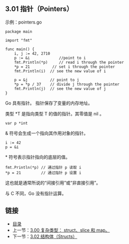 ## 3.01 指针（Pointers）

示例：pointers.go

    package main

    import "fmt"

    func main() {
        i, j := 42, 2710
        p := &i      		//point to i
        fmt.Println(*p) 	// read i through the pointer
        *p = 21          // set i through the pointer
        fmt.Println(i)  // see the new value of i

        p = &j         	// point to j
        *p = *p / 37   	// divide j through the pointer
        fmt.Println(j) 	// see the new value of j
    }

Go 具有指针。 指针保存了变量的内存地址。

类型 \*T 是指向类型 T 的值的指针。其零值是 nil 。

    var p *int

& 符号会生成一个指向其作用对象的指针。

    i := 42
    p = &i

\* 符号表示指针指向的底层的值。

    fmt.Println(*p) // 通过指针 p 读取 i
    *p = 21         // 通过指针 p 设置 i

这也就是通常所说的“间接引用”或“非直接引用”。

与 C 不同，Go 没有指针运算。

## 链接
* [目录](https://github.com/alpha2018/go-zh/blob/master/tour/directory.md)
* 上一节：[3.00 复杂类型： struct、slice 和 map。](https://github.com/alpha2018/go-zh/blob/master/tour/03.00.md)
* 下一节：[3.02 结构体（Structs）](https://github.com/alpha2018/go-zh/blob/master/tour/03.02.md)
